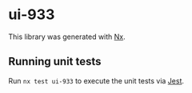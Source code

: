 # ui-933

This library was generated with [Nx](https://nx.dev).

## Running unit tests

Run `nx test ui-933` to execute the unit tests via [Jest](https://jestjs.io).

